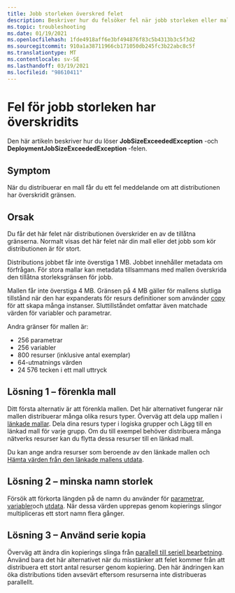 ```yaml
---
title: Jobb storleken överskred felet
description: Beskriver hur du felsöker fel när jobb storleken eller mallen är för stor.
ms.topic: troubleshooting
ms.date: 01/19/2021
ms.openlocfilehash: 1fde4918aff6e3bf494876f83c5b4313b3c5f3d2
ms.sourcegitcommit: 910a1a38711966cb171050db245fc3b22abc8c5f
ms.translationtype: MT
ms.contentlocale: sv-SE
ms.lasthandoff: 03/19/2021
ms.locfileid: "98610411"
---
```

# <a name="resolve-errors-for-job-size-exceeded"></a>Fel för jobb storleken har överskridits

Den här artikeln beskriver hur du löser **JobSizeExceededException** -och **DeploymentJobSizeExceededException** -felen.

## <a name="symptom"></a>Symptom

När du distribuerar en mall får du ett fel meddelande om att distributionen har överskridit gränsen.

## <a name="cause"></a>Orsak

Du får det här felet när distributionen överskrider en av de tillåtna gränserna. Normalt visas det här felet när din mall eller det jobb som kör distributionen är för stort.

Distributions jobbet får inte överstiga 1 MB. Jobbet innehåller metadata om förfrågan. För stora mallar kan metadata tillsammans med mallen överskrida den tillåtna storleksgränsen för jobb.


Mallen får inte överstiga 4 MB. Gränsen på 4 MB gäller för mallens slutliga tillstånd när den har expanderats för resurs definitioner som använder [copy](copy-resources.md) för att skapa många instanser. Sluttillståndet omfattar även matchade värden för variabler och parametrar.

Andra gränser för mallen är:

* 256 parametrar
* 256 variabler
* 800 resurser (inklusive antal exemplar)
* 64-utmatnings värden
* 24 576 tecken i ett mall uttryck

## <a name="solution-1---simplify-template"></a>Lösning 1 – förenkla mall

Ditt första alternativ är att förenkla mallen. Det här alternativet fungerar när mallen distribuerar många olika resurs typer. Överväg att dela upp mallen i [länkade mallar](linked-templates.md). Dela dina resurs typer i logiska grupper och Lägg till en länkad mall för varje grupp. Om du till exempel behöver distribuera många nätverks resurser kan du flytta dessa resurser till en länkad mall.

Du kan ange andra resurser som beroende av den länkade mallen och [Hämta värden från den länkade mallens utdata](linked-templates.md#get-values-from-linked-template).

## <a name="solution-2---reduce-name-size"></a>Lösning 2 – minska namn storlek

Försök att förkorta längden på de namn du använder för [parametrar](template-parameters.md), [variabler](template-variables.md)och [utdata](template-outputs.md). När dessa värden upprepas genom kopierings slingor multipliceras ett stort namn flera gånger.

## <a name="solution-3---use-serial-copy"></a>Lösning 3 – Använd serie kopia

Överväg att ändra din kopierings slinga från [parallell till seriell bearbetning](copy-resources.md#serial-or-parallel). Använd bara det här alternativet när du misstänker att felet kommer från att distribuera ett stort antal resurser genom kopiering. Den här ändringen kan öka distributions tiden avsevärt eftersom resurserna inte distribueras parallellt.

